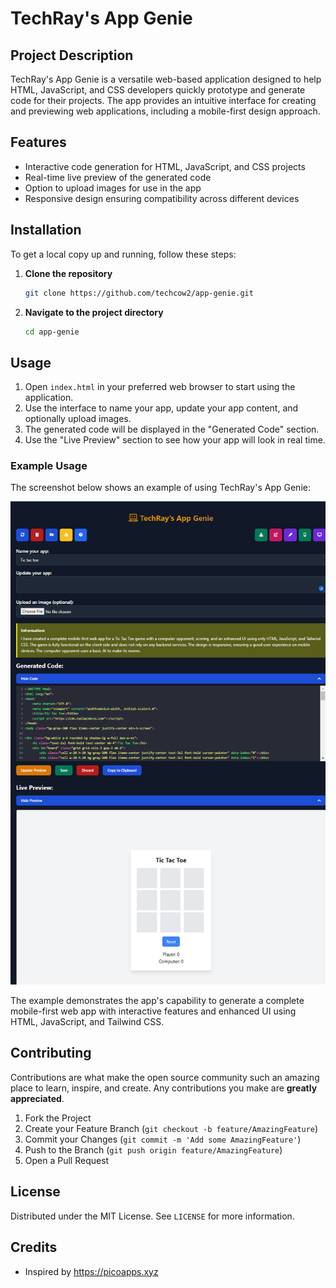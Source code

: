 # TechRay's App Genie

## Project Description

TechRay's App Genie is a versatile web-based application designed to help HTML, JavaScript, and CSS developers quickly prototype and generate code for their projects. The app provides an intuitive interface for creating and previewing web applications, including a mobile-first design approach.

## Features

- Interactive code generation for HTML, JavaScript, and CSS projects
- Real-time live preview of the generated code
- Option to upload images for use in the app
- Responsive design ensuring compatibility across different devices

## Installation

To get a local copy up and running, follow these steps:

1. **Clone the repository**
    ```sh
    git clone https://github.com/techcow2/app-genie.git
    ```
2. **Navigate to the project directory**
    ```sh
    cd app-genie
    ```

## Usage

1. Open `index.html` in your preferred web browser to start using the application.
2. Use the interface to name your app, update your app content, and optionally upload images.
3. The generated code will be displayed in the "Generated Code" section.
4. Use the "Live Preview" section to see how your app will look in real time.

### Example Usage

The screenshot below shows an example of using TechRay's App Genie:

![TechRay's App Genie](/images/screenshot2.png)

The example demonstrates the app's capability to generate a complete mobile-first web app with interactive features and enhanced UI using HTML, JavaScript, and Tailwind CSS.

## Contributing

Contributions are what make the open source community such an amazing place to learn, inspire, and create. Any contributions you make are **greatly appreciated**.

1. Fork the Project
2. Create your Feature Branch (`git checkout -b feature/AmazingFeature`)
3. Commit your Changes (`git commit -m 'Add some AmazingFeature'`)
4. Push to the Branch (`git push origin feature/AmazingFeature`)
5. Open a Pull Request

## License

Distributed under the MIT License. See `LICENSE` for more information.

## Credits

- Inspired by https://picoapps.xyz
